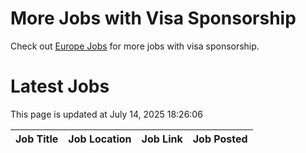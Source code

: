 # More Jobs with Visa Sponsorship

Check out [Europe Jobs](https://github.com/sureshparimi/europejobs#latest-jobs) for more jobs with visa sponsorship.

# Latest Jobs

This page is updated at July 14, 2025 18:26:06

| Job Title | Job Location | Job Link | Job Posted |
| --- | --- | --- | --- |
